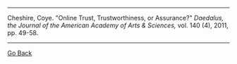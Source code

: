 ###


---

Cheshire, Coye. "Online Trust, Trustworthiness, or Assurance?" *Daedalus, the
Journal of the American Academy of Arts & Sciences,* vol. 140 (4), 2011, pp. 49-58.


---
[Go Back](https://cosbeyr.github.io/Data-Dilemmas/)
